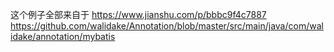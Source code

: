 这个例子全部来自于
https://www.jianshu.com/p/bbbc9f4c7887
https://github.com/walidake/Annotation/blob/master/src/main/java/com/walidake/annotation/mybatis